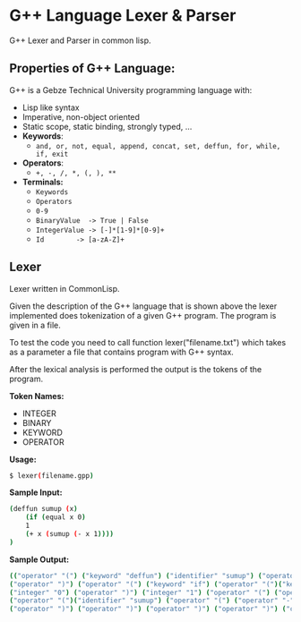 #  G++ Language Lexer & Parser

G++ Lexer and Parser in common lisp.

##  Properties of G++ Language:
G++ is a Gebze Technical University programming language with:

 - Lisp like syntax
 - Imperative, non-object oriented
 - Static scope, static binding, strongly typed, …
 - **Keywords**:
	 -  `and, or, not, equal, append, concat, set, deffun, for, while, if, exit`
 - **Operators**:
	 -  `+, -, /, *, (, ), **`
 - **Terminals:**
	 - `Keywords`
	 - `Operators`
	 - `0-9`
	 - `BinaryValue  -> True | False`
	 - `IntegerValue -> [-]*[1-9]*[0-9]+`
	 - `Id 		  -> [a-zA-Z]+`
	

## Lexer

Lexer written in CommonLisp.

Given the description of the G++ language that is shown above the lexer implemented does tokenization of a given G++ program. The program is given in a file.

To test the code you need to call function lexer("filename.txt") which takes as a parameter a file that contains program with G++ syntax.

After the lexical analysis is performed the output is the tokens of the program.

**Token Names:**

 - INTEGER
 - BINARY
 - KEYWORD
 - OPERATOR

**Usage:**
```sh
$ lexer(filename.gpp)
```

**Sample Input:**

```sh
(deffun sumup (x)
    (if (equal x 0)
    1
    (+ x (sumup (- x 1))))
)
```
**Sample Output:**
```sh
(("operator" "(") ("keyword" "deffun") ("identifier" "sumup") ("operator" "(") ("identifier" "x")
("operator" ")") ("operator" "(") ("keyword" "if") ("operator" "(")("keyword" "equal") ("identifier" "x") 
("integer" "0") ("operator" ")") ("integer" "1") ("operator" "(") ("operator" "+") ("identifier" "x") 
("operator" "(")("identifier" "sumup") ("operator" "(") ("operator" "-") ("identifier" "x") ("integer" "1") 
("operator" ")") ("operator" ")") ("operator" ")") ("operator" ")") ("operator" ")"))
```

	
